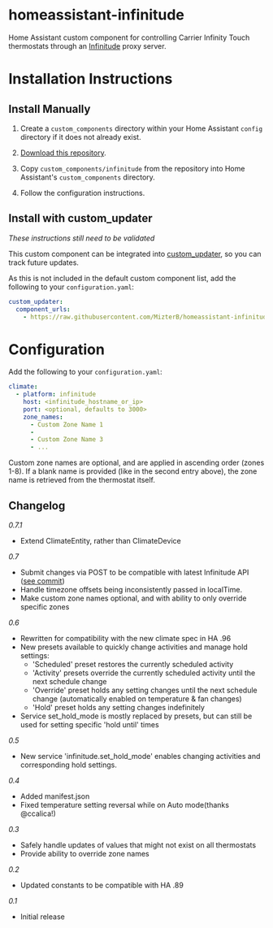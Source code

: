 # homeassistant-infinitude
Home Assistant custom component for controlling Carrier Infinity Touch thermostats through an [Infinitude](https://github.com/nebulous/infinitude) proxy server.

# Installation Instructions

## Install Manually

1. Create a `custom_components` directory within your Home Assistant `config` directory if it does not already exist.

2. [Download this repository](https://github.com/MizterB/homeassistant-infinitude/archive/master.zip).

3. Copy `custom_components/infinitude` from the repository into Home Assistant's `custom_components` directory.

4. Follow the configuration instructions.

## Install with custom_updater
_These instructions still need to be validated_

This custom component can be integrated into [custom_updater](https://github.com/custom-components/custom_updater), so you can track future updates.  

As this is not included in the default custom component list, add the following to your `configuration.yaml`:

```yaml
custom_updater:
  component_urls:
    - https://raw.githubusercontent.com/MizterB/homeassistant-infinitude/master/custom_components.json
```

# Configuration
Add the following to your `configuration.yaml`:
```yaml
climate:
  - platform: infinitude
    host: <infinitude_hostname_or_ip>
    port: <optional, defaults to 3000>
    zone_names:
      - Custom Zone Name 1
      - 
      - Custom Zone Name 3
      - ...
```
Custom zone names are optional, and are applied in ascending order (zones 1-8).  If a blank name is provided (like in the second entry above), the zone name is retrieved from the thermostat itself.


## Changelog
*0.7.1*
- Extend ClimateEntity, rather than ClimateDevice
  
*0.7*
- Submit changes via POST to be compatible with latest Infinitude API ([see commit](https://github.com/MizterB/infinitude/commit/a0c3b7a58c1c3535a0811001bcfed2c43c672906))
- Handle timezone offsets being inconsistently passed in localTime.
- Make custom zone names optional, and with ability to only override specific zones

*0.6*
- Rewritten for compatibility with the new climate spec in HA .96
- New presets available to quickly change activities and manage hold settings:
  - 'Scheduled' preset restores the currently scheduled activity
  - 'Activity' presets override the currently scheduled activity until the next schedule change
  - 'Override' preset holds any setting changes until the next schedule change (automatically enabled on temperature & fan changes)
  - 'Hold' preset holds any setting changes indefinitely
- Service set_hold_mode is mostly replaced by presets, but can still be used for setting specific 'hold until' times

*0.5*
- New service 'infinitude.set_hold_mode' enables changing activities and corresponding hold settings.

*0.4*
- Added manifest.json
- Fixed temperature setting reversal while on Auto mode(thanks @ccalica!)

*0.3*
- Safely handle updates of values that might not exist on all thermostats
- Provide ability to override zone names

*0.2*
- Updated constants to be compatible with HA .89

*0.1*
- Initial release